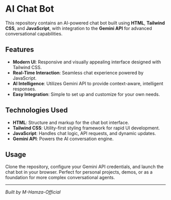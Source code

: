 # AI Chat Bot

This repository contains an AI-powered chat bot built using **HTML**, **Tailwind CSS**, and **JavaScript**, with integration to the **Gemini API** for advanced conversational capabilities.

## Features

- **Modern UI**: Responsive and visually appealing interface designed with Tailwind CSS.
- **Real-Time Interaction**: Seamless chat experience powered by JavaScript.
- **AI Intelligence**: Utilizes Gemini API to provide context-aware, intelligent responses.
- **Easy Integration**: Simple to set up and customize for your own needs.

## Technologies Used

- **HTML**: Structure and markup for the chat bot interface.
- **Tailwind CSS**: Utility-first styling framework for rapid UI development.
- **JavaScript**: Handles chat logic, API requests, and dynamic updates.
- **Gemini API**: Powers the AI conversation engine.

## Usage

Clone the repository, configure your Gemini API credentials, and launch the chat bot in your browser. Perfect for personal projects, demos, or as a foundation for more complex conversational agents.

---
*Built by M-Hamza-Official*
